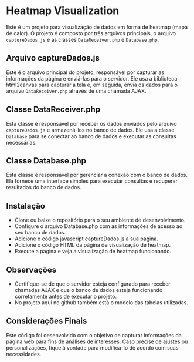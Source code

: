 # Heatmap Visualization
Este é um projeto para visualização de dados em forma de heatmap (mapa de calor). 
O projeto é composto por três arquivos principais, o arquivo `captureDados.js` e as classes `DataReceiver.php` e `Database.php`.

## Arquivo captureDados.js
Este é o arquivo principal do projeto, responsável por capturar as informações da página e enviá-las para o servidor. 
Ele usa a biblioteca html2canvas para capturar a tela e, em seguida, envia os dados para o arquivo `DataReceiver.php` através de uma chamada AJAX.

## Classe DataReceiver.php
Esta classe é responsável por receber os dados enviados pelo arquivo `captureDados.js` e armazená-los no banco de dados. 
Ele usa a classe `Database` para se conectar ao banco de dados e executar as consultas necessárias.

## Classe Database.php
Esta classe é responsável por gerenciar a conexão com o banco de dados. 
Ela fornece uma interface simples para executar consultas e recuperar resultados do banco de dados.

## Instalação
*    Clone ou baixe o repositório para o seu ambiente de desenvolvimento.
*    Configure o arquivo Database.php com as informações de acesso ao seu banco de dados.
*    Adicione o código javascript captureDados.js à sua página.
*    Adicione o código HTML da página de visualização de heatmap.
*    Execute a página e veja a visualização de heatmap funcionando.

## Observações
*    Certifique-se de que o servidor esteja configurado para receber chamadas AJAX e que o banco de dados esteja funcionando corretamente antes de executar o projeto.
*    No projeto aqui no github também está o modelo das tabelas utilizadas.

## Considerações Finais
Este código foi desenvolvido com o objetivo de capturar informações da página web para fins de análises de interesses. 
Caso precise de ajustes ou personalizações, fique à vontade para modificá-lo de acordo com suas necessidades.
